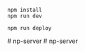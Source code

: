 ```
npm install
npm run dev
```

```
npm run deploy
```
#   n p - s e r v e r  
 #   n p - s e r v e r  
 
